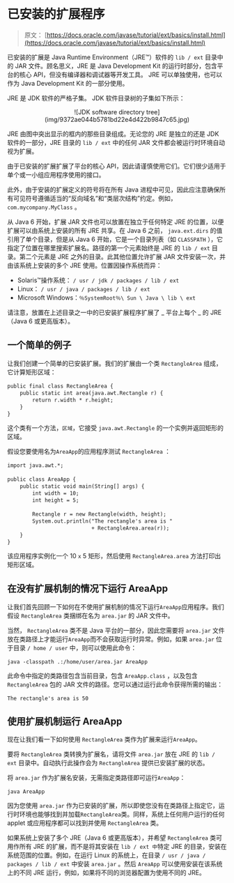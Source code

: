 # 已安装的扩展程序

> 原文： [https://docs.oracle.com/javase/tutorial/ext/basics/install.html](https://docs.oracle.com/javase/tutorial/ext/basics/install.html)

已安装的扩展是 Java Runtime Environment（JRE™）软件的 `lib / ext` 目录中的 JAR 文件。顾名思义，JRE 是 Java Development Kit 的运行时部分，包含平台的核心 API，但没有编译器和调试器等开发工具。 JRE 可以单独使用，也可以作为 Java Development Kit 的一部分使用。

JRE 是 JDK 软件的严格子集。 JDK 软件目录树的子集如下所示：

<center>![JDK software directory tree](img/9372ae044b5781bd22e4d422b9847c65.jpg)</center>

JRE 由图中突出显示的框内的那些目录组成。无论您的 JRE 是独立的还是 JDK 软件的一部分，JRE 目录的 `lib / ext` 中的任何 JAR 文件都会被运行时环境自动视为扩展。

由于已安装的扩展扩展了平台的核心 API，因此请谨慎使用它们。它们很少适用于单个或一小组应用程序使用的接口。

此外，由于安装的扩展定义的符号将在所有 Java 进程中可见，因此应注意确保所有可见符号遵循适当的“反向域名”和“类层次结构”约定。例如， `com.mycompany.MyClass` 。

从 Java 6 开始，扩展 JAR 文件也可以放置在独立于任何特定 JRE 的位置，以便扩展可以由系统上安装的所有 JRE 共享。在 Java 6 之前， `java.ext.dirs` 的值引用了单个目录，但是从 Java 6 开始，它是一个目录列表（如 `CLASSPATH` ），它指定了位置在哪里搜索扩展名。路径的第一个元素始终是 JRE 的 `lib / ext` 目录。第二个元素是 JRE 之外的目录。此其他位置允许扩展 JAR 文件安装一次，并由该系统上安装的多个 JRE 使用。位置因操作系统而异：

*   Solaris™操作系统： `/ usr / jdk / packages / lib / ext`
*   Linux： `/ usr / java / packages / lib / ext`
*   Microsoft Windows：`％SystemRoot％\ Sun \ Java \ lib \ ext`

请注意，放置在上述目录之一中的已安装扩展程序扩展了 _ 平台上每个 _ 的 JRE（Java 6 或更高版本）。

## 一个简单的例子

让我们创建一个简单的已安装扩展。我们的扩展由一个类 `RectangleArea` 组成，它计算矩形区域：

```
public final class RectangleArea {
    public static int area(java.awt.Rectangle r) {
        return r.width * r.height;
    }
}

```

这个类有一个方法，`区域`，它接受 `java.awt.Rectangle` 的一个实例并返回矩形的区域。

假设您要使用名为`AreaApp`的应用程序测试 `RectangleArea` ：

```
import java.awt.*;

public class AreaApp {
    public static void main(String[] args) {
        int width = 10;
        int height = 5;

        Rectangle r = new Rectangle(width, height);
        System.out.println("The rectangle's area is " 
                           + RectangleArea.area(r));
    }
}

```

该应用程序实例化一个 10 `x` 5 矩形，然后使用 `RectangleArea.area` 方法打印出矩形区域。

## 在没有扩展机制的情况下运行 AreaApp

让我们首先回顾一下如何在不使用扩展机制的情况下运行`AreaApp`应用程序。我们假设 `RectangleArea` 类捆绑在名为 `area.jar` 的 JAR 文件中。

当然， `RectangleArea` 类不是 Java 平台的一部分，因此您需要将 `area.jar` 文件放在类路径上才能运行`AreaApp`而不会获取运行时异常。例如，如果 `area.jar` 位于目录 `/ home / user` 中，则可以使用此命令：

```
java -classpath .:/home/user/area.jar AreaApp 

```

此命令中指定的类路径包含当前目录，包含 `AreaApp.class` ，以及包含 `RectangleArea` 包的 JAR 文件的路径。您可以通过运行此命令获得所需的输出：

```
The rectangle's area is 50

```

## 使用扩展机制运行 AreaApp

现在让我们看一下如何使用 `RectangleArea` 类作为扩展来运行`AreaApp`。

要将 `RectangleArea` 类转换为扩展名，请将文件 `area.jar` 放在 JRE 的 `lib / ext` 目录中。自动执行此操作会为 `RectangleArea` 提供已安装扩展的状态。

将 `area.jar` 作为扩展名安装，无需指定类路径即可运行`AreaApp`：

```
java AreaApp 

```

因为您使用 `area.jar` 作为已安装的扩展，所以即使您没有在类路径上指定它，运行时环境也能够找到并加载`RectangleArea`类。同样，系统上任何用户运行的任何 applet 或应用程序都可以找到并使用 `RectangleArea` 类。

如果系统上安装了多个 JRE（Java 6 或更高版本），并希望 `RectangleArea` 类可用作所有 JRE 的扩展，而不是将其安装在 `lib / ext 中`特定 JRE 的目录，安装在系统范围的位置。例如，在运行 Linux 的系统上，在目录 `/ usr / java / packages / lib / ext` 中安装 `area.jar` 。然后 `AreaApp` 可以使用安装在该系统上的不同 JRE 运行，例如，如果将不同的浏览器配置为使用不同的 JRE。